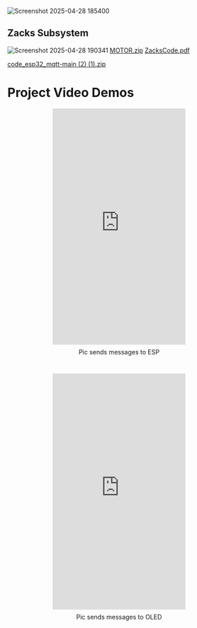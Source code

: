 ![Screenshot 2025-04-28 185400](https://github.com/user-attachments/assets/228f7a93-2be4-4761-8c13-37c1d92433c3)

## Zacks Subsystem

![Screenshot 2025-04-28 190341](https://github.com/user-attachments/assets/8a919933-0547-4091-93db-dc9800bc11d2)
[MOTOR.zip](https://github.com/user-attachments/files/20047809/MOTOR.zip.1.zip)
[ZacksCode.pdf](https://github.com/user-attachments/files/20042872/full.code.pdf)

[code_esp32_mqtt-main (2) (1).zip](https://github.com/user-attachments/files/20050920/code_esp32_mqtt-main.2.1.zip)



# Project Video Demos

<div style="display: flex; justify-content: center; gap: 40px; flex-wrap: wrap; text-align: center;">

<div>
  <iframe width="300" height="533"
  src="https://www.youtube.com/embed/-bq-ghwc8A8"
  frameborder="0" allow="accelerometer; autoplay; clipboard-write; encrypted-media; gyroscope; picture-in-picture" allowfullscreen>
  </iframe>
  <div style="margin-top: 8px;">Pic sends messages to ESP</div>
</div>

<div>
  <iframe width="300" height="533"
  src="https://www.youtube.com/embed/tUUIbMUjmYQ"
  frameborder="0" allow="accelerometer; autoplay; clipboard-write; encrypted-media; gyroscope; picture-in-picture" allowfullscreen>
  </iframe>
  <div style="margin-top: 8px;">Pic sends messages to OLED</div>
</div>

</div>
